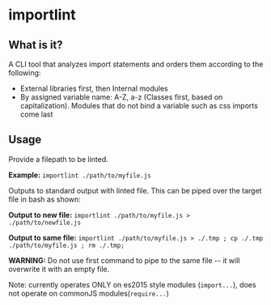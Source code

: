# importlint

## What is it?

A CLI tool that analyzes import statements and orders them according to the following:
- External libraries first, then Internal modules
- By assigned variable name: A-Z, a-z (Classes first, based on capitalization). Modules that do not bind a variable such as css imports come last

## Usage

Provide a filepath to be linted. 

**Example:** `importlint ./path/to/myfile.js`

Outputs to standard output with linted file. This can be piped over the target file in bash as shown:

**Output to new file:**
`importlint ./path/to/myfile.js > ./path/to/newfile.js`

**Output to same file:**
`importlint ./path/to/myfile.js > ./.tmp ; cp ./.tmp ./path/to/myfile.js ; rm ./.tmp;`

**WARNING:** Do not use first command to pipe to the same file -- it will overwrite it with an empty file.

Note: currently operates ONLY on es2015 style modules (`import...`), does not operate on commonJS modules(`require...`)
